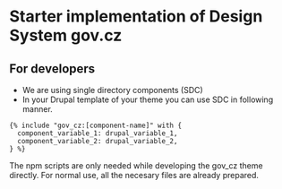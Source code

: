 # Starter implementation of Design System gov.cz

## For developers

* We are using single directory components (SDC)
* In your Drupal template of your theme you can use SDC in following manner.
```
{% include "gov_cz:[component-name]" with {
  component_variable_1: drupal_variable_1,
  component_variable_2: drupal_variable_2,
} %}
```
The npm scripts are only needed while developing the gov_cz theme directly.
For normal use, all the necesary files are already prepared.
